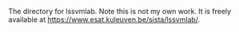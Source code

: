 The directory for lssvmlab. Note this is not my own work. It is freely available at https://www.esat.kuleuven.be/sista/lssvmlab/.
